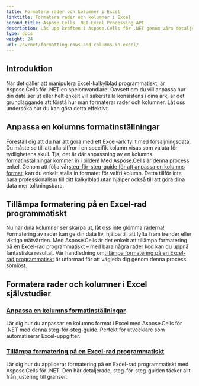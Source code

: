```yaml
---
title: Formatera rader och kolumner i Excel
linktitle: Formatera rader och kolumner i Excel
second_title: Aspose.Cells .NET Excel Processing API
description: Lås upp kraften i Aspose.Cells för .NET genom våra detaljerade tutorials om formatering av rader och kolumner i Excel, perfekt för utvecklare.
type: docs
weight: 24
url: /sv/net/formatting-rows-and-columns-in-excel/
---
```

## Introduktion

När det gäller att manipulera Excel-kalkylblad programmatiskt, är Aspose.Cells för .NET en spelomvandlare! Oavsett om du vill anpassa hur din data ser ut eller helt enkelt vill säkerställa konsistens i dina ark, är det grundläggande att förstå hur man formaterar rader och kolumner. Låt oss undersöka hur du kan göra detta effektivt.

## Anpassa en kolumns formatinställningar

 Föreställ dig att du har att göra med ett Excel-ark fyllt med försäljningsdata. Du måste se till att alla siffror i en specifik kolumn visas som valuta för tydlighetens skull. Tja, det är där anpassning av en kolumns formatinställningar kommer in i bilden! Med Aspose.Cells är denna process enkel. Genom att följa vår[steg-för-steg-guide för att anpassa en kolumns format](./customizing-a-column/), kan du enkelt ställa in formatet för valfri kolumn. Detta tillför inte bara professionalism till ditt kalkylblad utan hjälper också till att göra dina data mer tolkningsbara.

## Tillämpa formatering på en Excel-rad programmatiskt

 Nu när dina kolumner ser skarpa ut, låt oss inte glömma raderna! Formatering av rader kan ge din data liv, hjälpa till att lyfta fram trender eller viktiga mätvärden. Med Aspose.Cells är det enkelt att tillämpa formatering på en Excel-rad programmatiskt – med bara några rader kod kan du uppnå fantastiska resultat. Vår handledning om[tillämpa formatering på en Excel-rad programmatiskt](./applying-formatting-to-an-excel-row/) är utformad för att vägleda dig genom denna process sömlöst. 


## Formatera rader och kolumner i Excel självstudier
### [Anpassa en kolumns formatinställningar](./customizing-a-column/)
Lär dig hur du anpassar en kolumns format i Excel med Aspose.Cells för .NET med denna steg-för-steg-guide. Perfekt för utvecklare som automatiserar Excel-uppgifter.
### [Tillämpa formatering på en Excel-rad programmatiskt](./applying-formatting-to-an-excel-row/)
Lär dig hur du applicerar formatering på en Excel-rad programmatiskt med Aspose.Cells för .NET. Den här detaljerade, steg-för-steg-guiden täcker allt från justering till gränser.